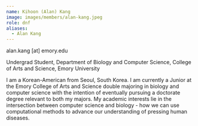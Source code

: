```yaml
---
name: Kihoon (Alan) Kang
image: images/members/alan-kang.jpeg
role: dnf
aliases:
  - Alan Kang
---
```


alan.kang [at] emory.edu

Undergrad Student, Department of Biology and Computer Science, College of Arts and Science, Emory University

I am a Korean-American from Seoul, South Korea. I am currently a Junior at the Emory College of Arts and Science double majoring in biology and computer science with the intention of eventually pursuing a doctorate degree relevant to both my majors. My academic interests lie in the intersection between computer science and biology - how we can use computational methods to advance our understanding of pressing human diseases. 
